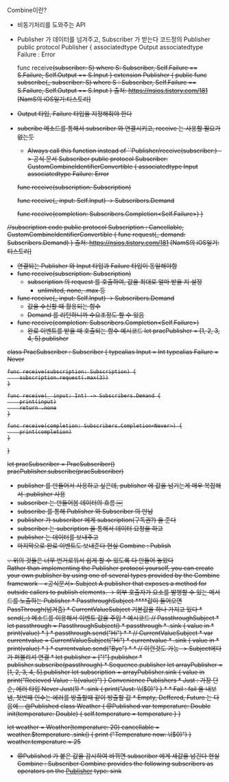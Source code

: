

Combine이란?
* 비동기처리를 도와주는 API
* Publisher 가 데이터를 넘겨주고, Subscriber 가 받는다
코드정의
Publisher
public protocol Publisher {
    associatedtype Output
    associatedtype Failure : Error
    
    func receive<S>(subscriber: S)
    where S: Subscriber, Self.Failure == S.Failure, Self.Output == S.Input
}
extension Publisher {
    public func subscribe<S>(_ subscriber: S)
    where S : Subscriber, Self.Failure == S.Failure, Self.Output == S.Input
}
출처: <https://nsios.tistory.com/181> [NamS의 iOS일기:티스토리]
* Output 타입, Failure 타입을 지정해줘야 한다
* subcribe<S> 메소드를 통해서 subscriber 와 연결시키고, receive<S> 는 사용할 필요가 없는듯
    * Always call this function instead of ``Publisher/receive(subscriber:) -> 공식 문서
Subscriber
public protocol Subscriber: CustomCombineIdentifierConvertible {
  associatedtype Input
  associatedtype Failure: Error

  func receive(subscription: Subscription)

  func receive(_ input: Self.Input) -> Subscribers.Demand

  func receive(completion: Subscribers.Completion<Self.Failure>)
}

//subscription code
public protocol Subscription : Cancellable, CustomCombineIdentifierConvertible {
    func request(_ demand: Subscribers.Demand)
}
출처: <https://nsios.tistory.com/181> [NamS의 iOS일기:티스토리]
* 연결되는 Publisher 와 Input 타입과 Failure 타입이 동일해야함
* func receive(subscription: Subscription)
    * subscription 의 request 를 호출하여, 값을 최대로 얼마 받을 지 설정
        * unlimited, none, .max 등
* func receive(_ input: Self.Input) -> Subscribers.Demand
    * 값을 수신할 때 활용되는 함수
    * Demand 를 리턴하니까 수요조정도 할 수 있음
* func receive(completion: Subscribers.Completion<Self.Failure>)
    * 완료 이벤트를 받을 때 호출되는 함수
예시코드
let pracPublisher = [1, 2, 3, 4, 5].publisher

class PracSubscriber : Subscriber {
    typealias Input = Int
    typealias Failure = Never
    
    func receive(subscription: Subscription) {
        subscription.request(.max(3))
    }
    
    func receive(_ input: Int) -> Subscribers.Demand {
        print(input)
        return .none
    }
    
    func receive(completion: Subscribers.Completion<Never>) {
        print(completion)
    }
}

let pracSubscriber = PracSubscriber()
pracPublisher.subscribe(pracSubscriber)
* publisher 를 만들어서 사용하고 싶은데, publisher 에 값을 넘기는게 매우 복잡해서 .publisher 사용
* subscriber 는 만들어봄
데이터의 흐름
￼
* subscribe 를 통해 Publisher 와 Subscriber 의 만남
* publisher 가 subscriber 에게 subscription(구독권?) 을 준다
* subscriber 는 subcription 을 통해서 데이터 요청을 하고
* publisher 는 데이터를 보내주고
* 마지막으로 완료 이벤트도 보내준다
현실 Combine : Publish
<aside> 💡 위의 것들은 너무 번거로워서 쉽게 할 수 있도록 다 만들어 놓았다
</aside>
Rather than implementing the Publisher protocol yourself, you can create your own publisher by using one of several types provided by the Combine framework - <공식문서>
Subject
A publisher that exposes a method for outside callers to publish elements. → 외부 호출자가 요소를 발행할 수 있는 메서드를 노출하는 Publisher
* PassthroughSubject ****값이 들어오면 PassThrough(넘겨줌)
* CurrentValueSubject 기본값을 하나 가지고 있다
* send(_:) 메소드를 이용해서 이벤트 값을 주입
* 예시코드 // PassthroughSubject
* let passthrough = PassthroughSubject<String, Never>()
* passthrough
*     .sink { value in
*     print(value)
* }
* passthrough.send("Hi")
* 
* // CurrentValueSubject
* var currentvalue = CurrentValueSubject<String, Never>("Hi")
* currentvalue
*     .sink { value in
*     print(value)
* }
* currentvalue.send("Bye")
* 
* // 이런것도 가능 -> Subject에다가 퍼블리셔 연결
* let publisher = ["!"].publisher
* publisher.subscribe(passthrough)
* 
Sequence.publisher
let arrayPublisher = [1, 2, 3, 4, 5].publisher
let subscription = arrayPublisher.sink { value in
    print("Recieved Value : \\(value)")
}
Convenience Publishers
* Just : 가장 단순, 에러 타입 Never Just(1)
*   .sink { print("Just: \\($0)") }
* 
* Fail : fail 을 내보냄, 첫번째 인수는 에러를 방출할때 같이 방출할 값
* Empty, Deffered, Future 는 다음에…
@Published
class Weather {
    @Published var temperature: Double
    init(temperature: Double) {
        self.temperature = temperature
    }
}

let weather = Weather(temperature: 20)
cancellable = weather.$temperature
    .sink() {
        print ("Temperature now: \\($0)")
}
weather.temperature = 25
* @Published 가 붙은 값을 감시하여 바뀌면 subscriber 에게 새값을 넘긴다
현실 Combine : Subscriber
Combine provides the following subscribers as operators on the [Publisher](<https://developer.apple.com/documentation/combine/publisher>) type:
sink

